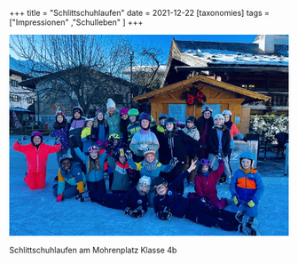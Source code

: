 +++
title = "Schlittschuhlaufen"
date = 2021-12-22
[taxonomies]
tags = ["Impressionen" ,"Schulleben" ]
+++

[![Schlittschuhlaufen am Mohrenplatz Klasse 4b](images/IMG_2556.jpg)](https://volksschule-partenkirchen.de/wp-content/uploads/IMG_2556.jpg)

Schlittschuhlaufen am Mohrenplatz Klasse 4b

